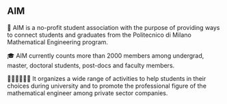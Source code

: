 ## AIM

🤝 AIM is a no-profit student association with the purpose of providing ways to connect students and graduates from the Politecnico di Milano Mathematical Engineering program.

🎓 AIM currently counts more than 2000 members among undergrad, master, doctoral students, post-docs and faculty members.

👩🏻‍💻👨🏼‍💻 It organizes a wide range of activities to help students in their choices during university and to promote the professional figure of the mathematical engineer among private sector companies.
